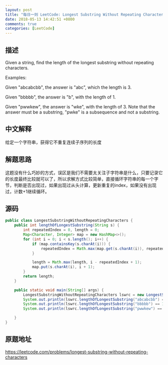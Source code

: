 ```yaml
---
layout: post
title: "每日一则 LeetCode: Longest Substring Without Repeating Characters"
date: 2018-05-13 14:42:51 +0800
comments: true
categories: [LeetCode]
---
```

## 描述

Given a string, find the length of the longest substring without repeating characters.

Examples:

Given "abcabcbb", the answer is "abc", which the length is 3.

Given "bbbbb", the answer is "b", with the length of 1.

Given "pwwkew", the answer is "wke", with the length of 3. Note that the answer must be a substring, "pwke" is a subsequence and not a substring.
## 中文解释

给定一个字符串，获得它不重复连续子序列的长度
<!-- more -->
## 解题思路
这题没有什么巧妙的方式，误区是我们不需要太关注子字符串是什么，只要记录它的长度最终比较就可以了，所以求解方式比较简单，直接循环字符串的每一个字节，判断是否出现过，如果出现过从头计算，更新重复的index，如果没有出现过，计数+1继续循环。

## 源码
```java
public class LongestSubstringWithoutRepeatingCharacters {
    public int lengthOfLongestSubstring(String s) {
        int repeatedIndex = 0, length = 0;
        Map<Character, Integer> map = new HashMap<>();
        for (int i = 0; i < s.length(); i++) {
            if (map.containsKey(s.charAt(i))) {
                repeatedIndex = Math.max(map.get(s.charAt(i)), repeatedIndex);
            }

            length = Math.max(length, i - repeatedIndex + 1);
            map.put(s.charAt(i), i + 1);
        }
        return length;
    }

    public static void main(String[] args) {
        LongestSubstringWithoutRepeatingCharacters lswrc = new LongestSubstringWithoutRepeatingCharacters();
        System.out.println(lswrc.lengthOfLongestSubstring("abcabcbb") == 3);
        System.out.println(lswrc.lengthOfLongestSubstring("bbbbb") == 1);
        System.out.println(lswrc.lengthOfLongestSubstring("pwwkew") == 3);

    }
}
```

## 原题地址
https://leetcode.com/problems/longest-substring-without-repeating-characters